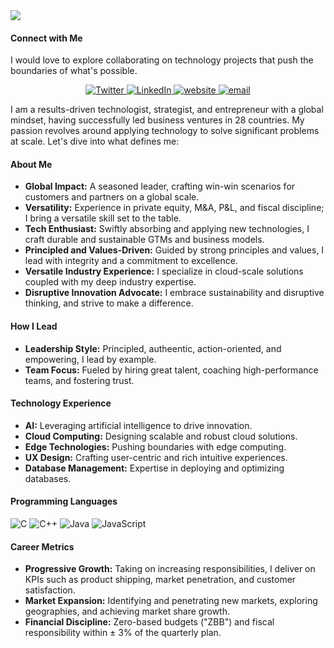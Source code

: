 <img src="https://firebasestorage.googleapis.com/v0/b/blog-application-16fb6.appspot.com/o/Images%2F23c87a19-47d0-42ed-8737-41cae7ee0056?alt=media&token=54ea9665-6648-4392-a55b-6b548ce8356e">

<br>

#### Connect with Me
I would love to explore collaborating on technology projects that push the boundaries of what's possible.
<p align="center">
  <a href="https://twitter.com/vthirumurthy" target="_blank">
    <img src="https://img.shields.io/badge/twitter-%231DA1F2.svg?&style=for-the-badge&logo=twitter&logoColor=white&color=388D5C" alt="Twitter"/>
  </a>
  <a href="https://www.linkedin.com/in/vthirumurthy/" target="_blank">
    <img src="https://img.shields.io/badge/linkedin-%230077B5.svg?&style=for-the-badge&logo=linkedin&logoColor=white&color=388D5C" alt="LinkedIn"/>
  </a>
   <a href="https://tev5.com/" target="_blank">
    <img src="https://img.shields.io/badge/website-000000?style=for-the-badge&logo=About.me&logoColor=white&color=388D5C" alt="website"/>
  </a>
    <a href="mailto:ceo@tev5.com" target="_blank">
  <img src="https://img.shields.io/badge/website-000000?style=for-the-badge&logo=About.me&logoColor=white&color=388D5C" alt="email"/>
</a>
</p>

I am a results-driven technologist, strategist, and entrepreneur with a global mindset, having successfully led business ventures in 28 countries. My passion revolves around applying technology to solve significant problems at scale. Let's dive into what defines me:

#### About Me
- **Global Impact:** A seasoned leader, crafting win-win scenarios for customers and partners on a global scale.
- **Versatility:** Experience in private equity, M&A, P&L, and fiscal discipline; I bring a versatile skill set to the table.
- **Tech Enthusiast:** Swiftly absorbing and applying new technologies, I craft durable and sustainable GTMs and business models.
- **Principled and Values-Driven:** Guided by strong principles and values, I lead with integrity and a commitment to excellence.
- **Versatile Industry Experience:** I specialize in cloud-scale solutions coupled with my deep industry expertise.
- **Disruptive Innovation Advocate:** I embrace sustainability and disruptive thinking, and strive to make a difference.

#### How I Lead
- **Leadership Style:** Principled, autheentic, action-oriented, and empowering, I lead by example.
- **Team Focus:** Fueled by hiring great talent, coaching high-performance teams, and fostering trust.

#### Technology Experience
- **AI:** Leveraging artificial intelligence to drive innovation.
- **Cloud Computing:** Designing scalable and robust cloud solutions.
- **Edge Technologies:** Pushing boundaries with edge computing.
- **UX Design:** Crafting user-centric and rich intuitive experiences.
- **Database Management:** Expertise in deploying and optimizing databases.

#### Programming Languages
<div>
    <img src="https://img.shields.io/badge/C-%23A8B9CC.svg?style=for-the-badge&logo=c&logoColor=white" alt="C">
    <img src="https://img.shields.io/badge/C++-%2300599C.svg?style=for-the-badge&logo=c%2B%2B&logoColor=white" alt="C++">
    <img src="https://img.shields.io/badge/Java-%23ED8B00.svg?style=for-the-badge&logo=java&logoColor=white" alt="Java">
    <img src="https://img.shields.io/badge/JavaScript-%23F7DF1E.svg?style=for-the-badge&logo=javascript&logoColor=black" alt="JavaScript">
</div>


#### Career Metrics
- **Progressive Growth:** Taking on increasing responsibilities, I deliver on KPIs such as product shipping, market penetration, and customer satisfaction.
- **Market Expansion:** Identifying and penetrating new markets, exploring geographies, and achieving market share growth.
- **Financial Discipline:** Zero-based budgets ("ZBB") and fiscal responsibility within ± 3% of the quarterly plan.

